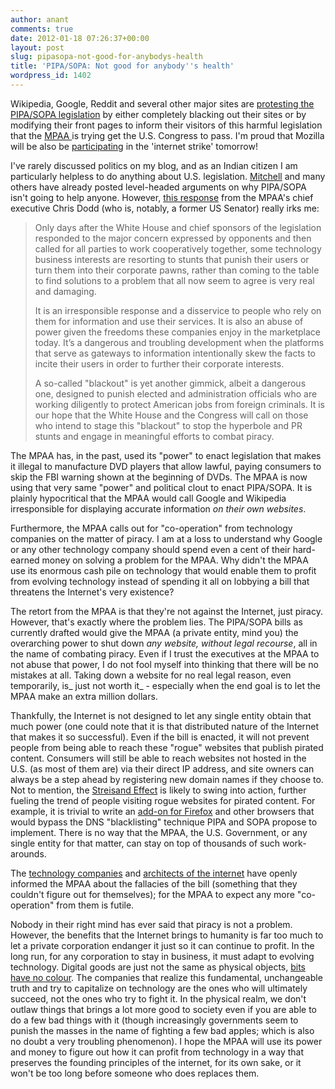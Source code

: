 ```yaml
---
author: anant
comments: true
date: 2012-01-18 07:26:37+00:00
layout: post
slug: pipasopa-not-good-for-anybodys-health
title: 'PIPA/SOPA: Not good for anybody''s health'
wordpress_id: 1402
---
```


Wikipedia, Google, Reddit and several other major sites are [protesting the PIPA/SOPA legislation](http://sopastrike.com/) by either completely blacking out their sites or by modifying their front pages to inform their visitors of this harmful legislation that the [MPAA ](http://mpaa.org/contentprotection/roguewebsites)is trying get the U.S. Congress to pass. I'm proud that Mozilla will be also be [participating](https://blog.mozilla.com/blog/2012/01/17/mozilla-to-join-tomorrows-virtual-protests-of-pipasopa/) in the 'internet strike' tomorrow!

I've rarely discussed politics on my blog, and as an Indian citizen I am particularly helpless to do anything about U.S. legislation. [Mitchell](http://blog.lizardwrangler.com/2012/01/17/pipasopa-and-why-you-should-care/) and many others have already posted level-headed arguments on why PIPA/SOPA isn't going to help anyone. However, [this response](http://arstechnica.com/tech-policy/news/2012/01/sopa-livesand-mpaa-calls-protests-an-abuse-of-power.ars) from the MPAA's chief executive Chris Dodd (who is, notably, a former US Senator) really irks me:

> Only days after the White House and chief sponsors of the legislation responded to the major concern expressed by opponents and then called for all parties to work cooperatively together, some technology business interests are resorting to stunts that punish their users or turn them into their corporate pawns, rather than coming to the table to find solutions to a problem that all now seem to agree is very real and damaging.
>
> It is an irresponsible response and a disservice to people who rely on them for information and use their services. It is also an abuse of power given the freedoms these companies enjoy in the marketplace today. It’s a dangerous and troubling development when the platforms that serve as gateways to information intentionally skew the facts to incite their users in order to further their corporate interests.
>
> A so-called "blackout" is yet another gimmick, albeit a dangerous one, designed to punish elected and administration officials who are working diligently to protect American jobs from foreign criminals. It is our hope that the White House and the Congress will call on those who intend to stage this "blackout" to stop the hyperbole and PR stunts and engage in meaningful efforts to combat piracy.

The MPAA has, in the past, used its "power" to enact legislation that makes it illegal to manufacture DVD players that allow lawful, paying consumers to skip the FBI warning shown at the beginning of DVDs. The MPAA is now using that very same "power" and political clout to enact PIPA/SOPA. It is plainly hypocritical that the MPAA would call Google and Wikipedia irresponsible for displaying accurate information _on their own websites_.

Furthermore, the MPAA calls out for "co-operation" from technology companies on the matter of piracy. I am at a loss to understand why Google or any other technology company should spend even a cent of their hard-earned money on solving a problem for the MPAA. Why didn't the MPAA use its enormous cash pile on technology that would enable them to profit from evolving technology instead of spending it all on lobbying a bill that threatens the Internet's very existence?

The retort from the MPAA is that they're not against the Internet, just piracy. However, that's exactly where the problem lies. The PIPA/SOPA bills as currently drafted would give the MPAA (a private entity, mind you) the overarching power to shut down _any website, without legal recourse_, all in the name of combating piracy. Even if I trust the executives at the MPAA to not abuse that power, I do not fool myself into thinking that there will be no mistakes at all. Taking down a website for no real legal reason, even temporarily, is_ just not worth it_ - especially when the end goal is to let the MPAA make an extra million dollars.

Thankfully, the Internet is not designed to let any single entity obtain that much power (one could note that it is that distributed nature of the Internet that makes it so successful). Even if the bill is enacted, it will not prevent people from being able to reach these "rogue" websites that publish pirated content. Consumers will still be able to reach websites not hosted in the U.S. (as most of them are) via their direct IP address, and site owners can always be a step ahead by registering new domain names if they choose to. Not to mention, the [Streisand Effect](https://en.wikipedia.org/wiki/Streisand_effect) is likely to swing into action, further fueling the trend of people visiting rogue websites for pirated content. For example, it is trivial to write an [add-on for Firefox](https://addons.mozilla.org/en-US/firefox/addon/mafiaafire-redirector/) and other browsers that would bypass the DNS "blacklisting" technique PIPA and SOPA propose to implement. There is no way that the MPAA, the U.S. Government, or any single entity for that matter, can stay on top of thousands of such work-arounds.

The [technology companies](https://www.google.com/landing/takeaction/) and [architects of the internet](https://www.eff.org/deeplinks/2011/12/internet-inventors-warn-against-sopa-and-pipa) have openly informed the MPAA about the fallacies of the bill (something that they couldn't figure out for themselves); for the MPAA to expect any more "co-operation" from them is futile.

Nobody in their right mind has ever said that piracy is not a problem. However, the benefits that the Internet brings to humanity is far too much to let a private corporation endanger it just so it can continue to profit. In the long run, for any corporation to stay in business, it must adapt to evolving technology. Digital goods are just not the same as physical objects, [bits have no colour](http://ansuz.sooke.bc.ca/entry/23). The companies that realize this fundamental, unchangeable truth and try to capitalize on technology are the ones who will ultimately succeed, not the ones who try to fight it. In the physical realm, we don't outlaw things that brings a lot more good to society even if you are able to do a few bad things with it (though increasingly governments seem to punish the masses in the name of fighting a few bad apples; which is also no doubt a very troubling phenomenon). I hope the MPAA will use its power and money to figure out how it can profit from technology in a way that preserves the founding principles of the internet, for its own sake, or it won't be too long before someone who does replaces them.
